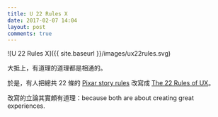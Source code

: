 ```yaml
---
title: U 22 Rules X
date: 2017-02-07 14:04
layout: post
comments: true
---
```

![U 22 Rules X]({{ site.baseurl }}/images/ux22rules.svg)

大抵上，有道理的道理都是相通的。

於是，有人把總共 22 條的 [Pixar story rules](http://www.pixartouchbook.com/blog/2011/5/15/pixar-story-rules-one-version.html "The Pixar Touch - history of Pixar - Blog - Pixar story rules (one version)") 改寫成 [The 22 Rules of UX](https://www.thoughtworks.com/insights/blog/22-rules-ux "The 22 Rules of UX")。

改寫的立論其實頗有道理：because both are about creating great experiences.